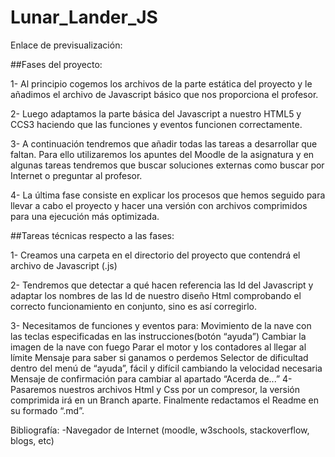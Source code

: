 # Lunar_Lander_JS
Enlace de previsualización: 

##Fases del proyecto:

1- Al principio cogemos los archivos de la parte estática del proyecto y le añadimos el archivo de Javascript básico que nos proporciona el profesor.

2- Luego adaptamos la parte básica del Javascript a nuestro HTML5 y CCS3 haciendo que las funciones y eventos funcionen correctamente.

3- A continuación tendremos que añadir todas las tareas a desarrollar que faltan. Para ello utilizaremos los apuntes del Moodle de la asignatura y en algunas tareas tendremos que buscar soluciones externas como buscar por Internet o preguntar al profesor.

4- La última fase consiste en explicar los procesos que hemos seguido para llevar a cabo el proyecto y hacer una versión con archivos comprimidos para una ejecución más optimizada.

##Tareas técnicas respecto a las fases:

1- Creamos una carpeta en el directorio del proyecto que contendrá el archivo de Javascript (.js) 

2- Tendremos que detectar a qué hacen referencia las Id del Javascript y adaptar los nombres de las Id de nuestro diseño Html comprobando el correcto funcionamiento en conjunto, sino es así corregirlo.

3- Necesitamos de funciones y eventos para:
	Movimiento de la nave con las teclas especificadas en las instrucciones(botón “ayuda”)
	Cambiar la imagen de la nave con fuego
	Parar el motor y los contadores al llegar al límite
	Mensaje para saber si ganamos o perdemos
	Selector de dificultad dentro del menú de “ayuda”, fácil y difícil cambiando la velocidad 		necesaria
	Mensaje de confirmación para cambiar al apartado “Acerda de...”
4- Pasaremos nuestros archivos Html y Css por un compresor, la versión comprimida irá en un Branch aparte. Finalmente redactamos el Readme en su formado “.md”.


Bibliografía:
	-Navegador de Internet (moodle, w3schools, stackoverflow, blogs, etc)
